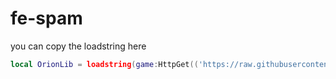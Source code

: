 # fe-spam
you can copy the loadstring here
```lua
local OrionLib = loadstring(game:HttpGet(('https://raw.githubusercontent.com/shlexware/Orion/main/source')))()
```
